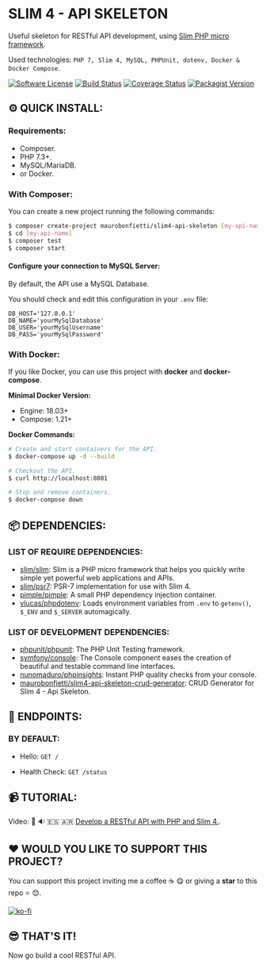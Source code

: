 # SLIM 4 - API SKELETON

Useful skeleton for RESTful API development, using [Slim PHP micro framework](https://www.slimframework.com).

Used technologies: `PHP 7, Slim 4, MySQL, PHPUnit, dotenv, Docker & Docker Compose`.

[![Software License][ico-license]](LICENSE.md)
[![Build Status](https://travis-ci.com/maurobonfietti/slim4-api-skeleton.svg?branch=master)](https://travis-ci.com/maurobonfietti/slim4-api-skeleton)
[![Coverage Status](https://coveralls.io/repos/github/maurobonfietti/slim4-api-skeleton/badge.svg?branch=master)](https://coveralls.io/github/maurobonfietti/slim4-api-skeleton?branch=master)
[![Packagist Version](https://img.shields.io/packagist/v/maurobonfietti/slim4-api-skeleton)](https://packagist.org/packages/maurobonfietti/slim4-api-skeleton)

[ico-license]: https://img.shields.io/badge/license-MIT-brightgreen.svg?style=flat


## :gear: QUICK INSTALL:

### Requirements:

- Composer.
- PHP 7.3+.
- MySQL/MariaDB.
- or Docker.


### With Composer:

You can create a new project running the following commands:

```bash
$ composer create-project maurobonfietti/slim4-api-skeleton [my-api-name]
$ cd [my-api-name]
$ composer test
$ composer start
```


#### Configure your connection to MySQL Server:

By default, the API use a MySQL Database.

You should check and edit this configuration in your `.env` file:

```
DB_HOST='127.0.0.1'
DB_NAME='yourMySqlDatabase'
DB_USER='yourMySqlUsername'
DB_PASS='yourMySqlPassword'
```


### With Docker:

If you like Docker, you can use this project with **docker** and **docker-compose**.


**Minimal Docker Version:**

* Engine: 18.03+
* Compose: 1.21+


**Docker Commands:**

```bash
# Create and start containers for the API.
$ docker-compose up -d --build

# Checkout the API.
$ curl http://localhost:8081

# Stop and remove containers.
$ docker-compose down
```


## :package: DEPENDENCIES:

### LIST OF REQUIRE DEPENDENCIES:

- [slim/slim](https://github.com/slimphp/Slim): Slim is a PHP micro framework that helps you quickly write simple yet powerful web applications and APIs.
- [slim/psr7](https://github.com/slimphp/Slim-Psr7): PSR-7 implementation for use with Slim 4.
- [pimple/pimple](https://github.com/silexphp/Pimple): A small PHP dependency injection container.
- [vlucas/phpdotenv](https://github.com/vlucas/phpdotenv): Loads environment variables from `.env` to `getenv()`, `$_ENV` and `$_SERVER` automagically.

### LIST OF DEVELOPMENT DEPENDENCIES:

- [phpunit/phpunit](https://github.com/sebastianbergmann/phpunit): The PHP Unit Testing framework.
- [symfony/console](https://github.com/symfony/console): The Console component eases the creation of beautiful and testable command line interfaces.
- [nunomaduro/phpinsights](https://github.com/nunomaduro/phpinsights): Instant PHP quality checks from your console.
- [maurobonfietti/slim4-api-skeleton-crud-generator](https://github.com/maurobonfietti/slim4-api-skeleton-crud-generator): CRUD Generator for Slim 4 - Api Skeleton.


## :bookmark: ENDPOINTS:

### BY DEFAULT:

- Hello: `GET /`

- Health Check: `GET /status`


## :video_camera: TUTORIAL:

Video: :movie_camera: :sound: :es: :argentina: [Develop a RESTful API with PHP and Slim 4.](https://youtu.be/DetK1w65S-k).


## :heart: WOULD YOU LIKE TO SUPPORT THIS PROJECT?

You can support this project inviting me a coffee :coffee: :yum: or giving a **star** to this repo :star: :blush:.

[![ko-fi](https://www.ko-fi.com/img/githubbutton_sm.svg)](https://ko-fi.com/maurobonfietti)


## :sunglasses: THAT'S IT!

Now go build a cool RESTful API.
